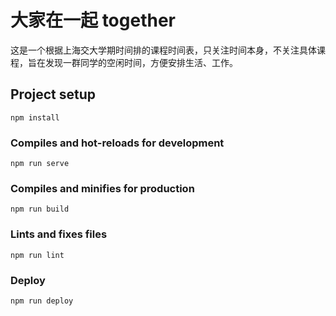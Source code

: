 # 大家在一起 together

这是一个根据上海交大学期时间排的课程时间表，只关注时间本身，不关注具体课程，旨在发现一群同学的空闲时间，方便安排生活、工作。

## Project setup
```
npm install
```

### Compiles and hot-reloads for development
```
npm run serve
```

### Compiles and minifies for production
```
npm run build
```

### Lints and fixes files
```
npm run lint
```

### Deploy
```
npm run deploy
```